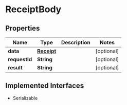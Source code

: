 

# ReceiptBody

## Properties

Name | Type | Description | Notes
------------ | ------------- | ------------- | -------------
**data** | [**Receipt**](Receipt.md) |  |  [optional]
**requestId** | **String** |  |  [optional]
**result** | **String** |  |  [optional]


## Implemented Interfaces

* Serializable


